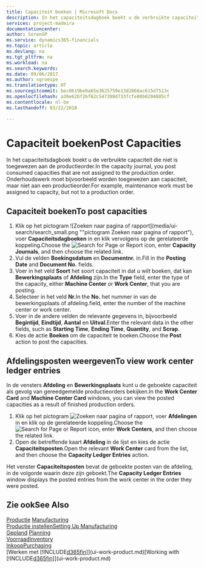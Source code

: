 ```yaml
---
title: Capaciteit boeken | Microsoft Docs
description: In het capaciteitsdagboek boekt u de verbruikte capaciteit die niet is toegewezen aan de productieorder. Onderhoudswerk moet bijvoorbeeld worden toegewezen aan capaciteit, maar niet aan een productieorder.
services: project-madeira
documentationcenter: 
author: SorenGP
ms.service: dynamics365-financials
ms.topic: article
ms.devlang: na
ms.tgt_pltfrm: na
ms.workload: na
ms.search.keywords: 
ms.date: 09/06/2017
ms.author: sgroespe
ms.translationtype: HT
ms.sourcegitcommit: bec0619be0a65e3625759e13d2866ac615d7513c
ms.openlocfilehash: a30e62bf2bf62c547398d733fcfe80b0204805cf
ms.contentlocale: nl-be
ms.lasthandoff: 03/22/2018

---
```

# <a name="post-capacities"></a><span data-ttu-id="ecbcb-104">Capaciteit boeken</span><span class="sxs-lookup"><span data-stu-id="ecbcb-104">Post Capacities</span></span>
<span data-ttu-id="ecbcb-105">In het capaciteitsdagboek boekt u de verbruikte capaciteit die niet is toegewezen aan de productieorder.</span><span class="sxs-lookup"><span data-stu-id="ecbcb-105">In the capacity journal, you post consumed capacities that are not assigned to the production order.</span></span> <span data-ttu-id="ecbcb-106">Onderhoudswerk moet bijvoorbeeld worden toegewezen aan capaciteit, maar niet aan een productieorder.</span><span class="sxs-lookup"><span data-stu-id="ecbcb-106">For example, maintenance work must be assigned to capacity, but not to a production order.</span></span>  

## <a name="to-post-capacities"></a><span data-ttu-id="ecbcb-107">Capaciteit boeken</span><span class="sxs-lookup"><span data-stu-id="ecbcb-107">To post capacities</span></span>  
1.  <span data-ttu-id="ecbcb-108">Klik op het pictogram ![Zoeken naar pagina of rapport](media/ui-search/search_small.png ""pictogram Zoeken naar pagina of rapport"), voer **Capaciteitsdagboeken** in en klik vervolgens op de gerelateerde koppeling.</span><span class="sxs-lookup"><span data-stu-id="ecbcb-108">Choose the ![Search for Page or Report](media/ui-search/search_small.png "Search for Page or Report icon") icon, enter **Capacity Journals**, and then choose the related link.</span></span>  
2.  <span data-ttu-id="ecbcb-109">Vul de velden **Boekingsdatum** en **Documentnr.** in.</span><span class="sxs-lookup"><span data-stu-id="ecbcb-109">Fill in the **Posting Date** and **Document No.** fields.</span></span>  
3.  <span data-ttu-id="ecbcb-110">Voer in het veld **Soort** het soort capaciteit in dat u wilt boeken, dat kan **Bewerkingsplaats** of **Afdeling** zijn.</span><span class="sxs-lookup"><span data-stu-id="ecbcb-110">In the **Type** field, enter the type of the capacity, either **Machine Center** or **Work Center**, that you are posting.</span></span>  
4.  <span data-ttu-id="ecbcb-111">Selecteer in het veld **Nr.**</span><span class="sxs-lookup"><span data-stu-id="ecbcb-111">In the **No.**</span></span> <span data-ttu-id="ecbcb-112">het nummer in van de bewerkingsplaats of afdeling.</span><span class="sxs-lookup"><span data-stu-id="ecbcb-112">field, enter the number of the machine center or work center.</span></span>  
5.  <span data-ttu-id="ecbcb-113">Voer in de andere velden de relevante gegevens in, bijvoorbeeld **Begintijd**, **Eindtijd**, **Aantal** en **Uitval**.</span><span class="sxs-lookup"><span data-stu-id="ecbcb-113">Enter the relevant data in the other fields, such as **Starting Time**, **Ending Time**, **Quantity**, and **Scrap**.</span></span>  
6.  <span data-ttu-id="ecbcb-114">Kies de actie **Boeken** om de capaciteit te boeken.</span><span class="sxs-lookup"><span data-stu-id="ecbcb-114">Choose the **Post** action to post the capacities.</span></span>  

## <a name="to-view-work-center-ledger-entries"></a><span data-ttu-id="ecbcb-115">Afdelingsposten weergeven</span><span class="sxs-lookup"><span data-stu-id="ecbcb-115">To view work center ledger entries</span></span>  
<span data-ttu-id="ecbcb-116">In de vensters **Afdeling** en **Bewerkingsplaats** kunt u de geboekte capaciteit als gevolg van gereedgemelde productieorders bekijken.</span><span class="sxs-lookup"><span data-stu-id="ecbcb-116">In the **Work Center Card** and **Machine Center Card** windows, you can view the posted capacities as a result of finished production orders.</span></span>    
1.  <span data-ttu-id="ecbcb-117">Klik op het pictogram ![Zoeken naar pagina of rapport](media/ui-search/search_small.png "pictogram Zoeken naar pagina of rapport"), voer **Afdelingen** in en klik op de gerelateerde koppeling.</span><span class="sxs-lookup"><span data-stu-id="ecbcb-117">Choose the ![Search for Page or Report](media/ui-search/search_small.png "Search for Page or Report icon") icon, enter **Work Centers**, and then choose the related link.</span></span>  
2.  <span data-ttu-id="ecbcb-118">Open de betreffende kaart **Afdeling** in de lijst en kies de actie **Capaciteitsposten**.</span><span class="sxs-lookup"><span data-stu-id="ecbcb-118">Open the relevant **Work Center** card from the list, and then choose the **Capacity Ledger Entries** action.</span></span>  

<span data-ttu-id="ecbcb-119">Het venster **Capaciteitsposten** bevat de geboekte posten van de afdeling, in de volgorde waarin deze zijn geboekt.</span><span class="sxs-lookup"><span data-stu-id="ecbcb-119">The **Capacity Ledger Entries** window displays the posted entries from the work center in the order they were posted.</span></span>   

## <a name="see-also"></a><span data-ttu-id="ecbcb-120">Zie ook</span><span class="sxs-lookup"><span data-stu-id="ecbcb-120">See Also</span></span>  
<span data-ttu-id="ecbcb-121">[Productie](production-manage-manufacturing.md)  </span><span class="sxs-lookup"><span data-stu-id="ecbcb-121">[Manufacturing](production-manage-manufacturing.md)  </span></span>  
[<span data-ttu-id="ecbcb-122">Productie instellen</span><span class="sxs-lookup"><span data-stu-id="ecbcb-122">Setting Up Manufacturing</span></span>](production-configure-production-processes.md)  
<span data-ttu-id="ecbcb-123">[Gepland](production-planning.md)    </span><span class="sxs-lookup"><span data-stu-id="ecbcb-123">[Planning](production-planning.md)    </span></span>  
[<span data-ttu-id="ecbcb-124">Voorraad</span><span class="sxs-lookup"><span data-stu-id="ecbcb-124">Inventory</span></span>](inventory-manage-inventory.md)  
[<span data-ttu-id="ecbcb-125">Inkoop</span><span class="sxs-lookup"><span data-stu-id="ecbcb-125">Purchasing</span></span>](purchasing-manage-purchasing.md)  
<span data-ttu-id="ecbcb-126">[Werken met [!INCLUDE[d365fin](includes/d365fin_md.md)]](ui-work-product.md)</span><span class="sxs-lookup"><span data-stu-id="ecbcb-126">[Working with [!INCLUDE[d365fin](includes/d365fin_md.md)]](ui-work-product.md)</span></span>

